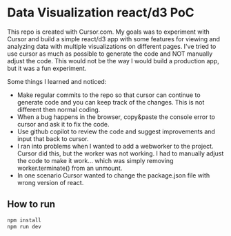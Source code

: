 # Data Visualization react/d3 PoC

This repo is created with Cursor.com. My goals was to experiment with Cursor and build a simple react/d3 app with some features for viewing and analyzing data with multiple visualizations on different pages.
I've tried to use cursor as much as possible to generate the code and NOT manually adjust the code. This would not be the way I would build a production app, but it was a fun experiment.

Some things I learned and noticed:
- Make regular commits to the repo so that cursor can continue to generate code and you can keep track of the changes. This is not different then normal coding.
- When a bug happens in the browser, copy&paste the console error to cursor and ask it to fix the code.
- Use github copilot to review the code and suggest improvements and input that back to cursor.
- I ran into problems when I wanted to add a webworker to the project. Cursor did this, but the worker was not working. I had to manually adjust the code to make it work... which was simply removing worker.terminate() from an unmount.
- In one scenario Cursor wanted to change the package.json file with wrong version of react.



## How to run

```bash
npm install
npm run dev
```

